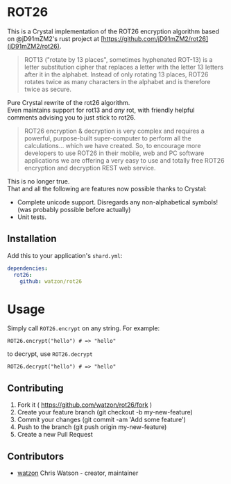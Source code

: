 # ROT26

This is a Crystal implementation of the ROT26 encryption algorithm based on @jD91mZM2's rust project at [https://github.com/jD91mZM2/rot26](jD91mZM2/rot26).

> ROT13 ("rotate by 13 places", sometimes hyphenated ROT-13) is a letter substitution cipher that replaces a letter with the letter 13 letters after it in the alphabet.
> Instead of only rotating 13 places, ROT26 rotates twice as many characters in the alphabet and is therefore twice as secure.

Pure Crystal rewrite of the rot26 algorithm.  
Even maintains support for rot13 and *any* rot, with friendly helpful comments advising you to just stick to rot26.

> ROT26 encryption & decryption is very complex and requires a powerful, purpose-built super-computer to perform all the calculations... which we have created.
> So, to encourage more developers to use ROT26 in their mobile, web and PC software applications we are offering a very easy to use and totally free ROT26 encryption and decryption REST web service.

This is no longer true.  
That and all the following are features now possible thanks to Crystal:

 - Complete unicode support. Disregards any non-alphabetical symbols! (was probably possible before actually)
 - Unit tests.

## Installation

Add this to your application's `shard.yml`:

```yaml
dependencies:
  rot26:
    github: watzon/rot26
```

# Usage

Simply call `ROT26.encrypt` on any string. For example:

```Crystal
ROT26.encrypt("hello") # => "hello"
```

to decrypt, use `ROT26.decrypt`

```Crystal
ROT26.decrypt("hello") # => "hello"
```

## Contributing

1. Fork it ( https://github.com/watzon/rot26/fork )
2. Create your feature branch (git checkout -b my-new-feature)
3. Commit your changes (git commit -am 'Add some feature')
4. Push to the branch (git push origin my-new-feature)
5. Create a new Pull Request

## Contributors

- [watzon](https://github.com/watzon) Chris Watson - creator, maintainer
